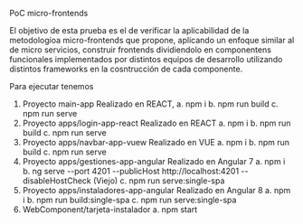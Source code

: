 PoC micro-frontends

El objetivo de esta prueba es el de verificar la aplicabilidad de la metodologíoa micro-frontends que propone, aplicando un enfoque similar al de micro servicios, construir frontends dividiendolo en componentens funcionales implementados por distintos equipos de desarrollo utilizando distintos frameworks en la cosntrucción de cada componente.

Para ejecutar tenemos
1. Proyecto main-app
    Realizado en REACT,
    a. npm i
    b. npm run build
    c. npm run serve
2. Proyecto apps/login-app-react
    Realizado en REACT
    a. npm i
    b. npm run build
    c. npm run serve
3. Proyecto apps/navbar-app-vuew
    Realizado en VUE
    a. npm i
    b. npm run build
    c. npm run serve
4. Proyecto apps/gestiones-app-angular
    Realizado en Angular 7
    a. npm i
    b. ng serve --port 4201 --publicHost http://localhost:4201 --disableHostCheck (Viejo)
    c. npm run serve:single-spa
5. Proyecto apps/instaladores-app-angular
    Realizado en Angular 8
    a. npm i
    b. npm run build:single-spa
    c. npm run serve:single-spa
6. WebComponent/tarjeta-instalador
    a. npm start 